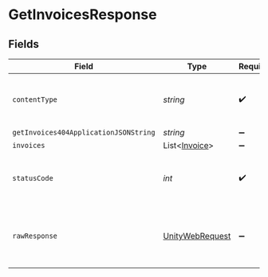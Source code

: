 # GetInvoicesResponse


## Fields

| Field                                                                                                            | Type                                                                                                             | Required                                                                                                         | Description                                                                                                      |
| ---------------------------------------------------------------------------------------------------------------- | ---------------------------------------------------------------------------------------------------------------- | ---------------------------------------------------------------------------------------------------------------- | ---------------------------------------------------------------------------------------------------------------- |
| `contentType`                                                                                                    | *string*                                                                                                         | :heavy_check_mark:                                                                                               | HTTP response content type for this operation                                                                    |
| `getInvoices404ApplicationJSONString`                                                                            | *string*                                                                                                         | :heavy_minus_sign:                                                                                               | N/A                                                                                                              |
| `invoices`                                                                                                       | List<[Invoice](../../models/shared/Invoice.md)>                                                                  | :heavy_minus_sign:                                                                                               | Ok                                                                                                               |
| `statusCode`                                                                                                     | *int*                                                                                                            | :heavy_check_mark:                                                                                               | HTTP response status code for this operation                                                                     |
| `rawResponse`                                                                                                    | [UnityWebRequest](https://docs.unity3d.com/2021.3/Documentation/ScriptReference/Networking.UnityWebRequest.html) | :heavy_minus_sign:                                                                                               | Raw HTTP response; suitable for custom response parsing                                                          |